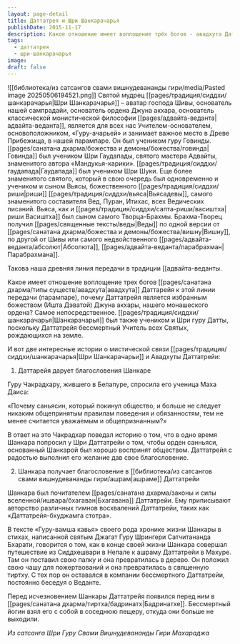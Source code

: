 ```yaml
---
layout: page-detail
title: Даттатрея и Шри Шанкарачарья
publishDate: 2015-11-17
description: Какое отношение имеет воплощение трёх богов - авадхута Даттатрейя - к этой линии передачи (парампаре) и почему именно Даттатрейя считается избранным божеством (Ишта Дэватой) Джуна акхары, нашего монашеского ордена? Это отношение самое прямое и непосредственное. Шанкарачарья также считался учеником и Шри Гуру Датты, ведь Даттатрейя - бессмертный Учитель всех Святых, приходящих на землю.
tags:
  - даттатрея
  - шри-шанкарачарья
image: 
draft: false
---
```

![[библиотека/из сатсангов свами вишнудевананды гири/media/Pasted image 20250506194521.png]]
Святой мудрец [[pages/традиция/сиддхи/шанкарачарья|Шри Шанкарачарья]] – аватар господа Шивы, основатель нашей сампрадайи, основатель ордена Джуна акхара, основатель классической монистической философии [[pages/адвайта-веданта|адвайта-веданта]], является для всех нас Учителем-основателем, основоположником, «Гуру-ачарьей» и занимает важное место в Древе Прибежища, в нашей парампаре. Он был учеником гуру Говинды. [[pages/санатана дхарма/божества и демоны/божества/говинда|Говинда]] был учеником Шри Гаудапады, святого мастера Адвайты, знаменитого автора «Мандукья-карики». [[pages/традиция/сиддхи/гаудапада|Гаудапада]] был учеником Шри Шуки. Еще более знаменитого святого, который в свою очередь был одновременно и учеником и сыном Вьясы, божественного [[pages/традиция/сиддхи/риши|риши]] [[pages/традиция/сиддхи/вьяса|Вьясадевы]], самого знаменитого составителя Вед, Пуран, Итихас, всех Ведических писаний. Вьяса, как и [[pages/традиция/сиддхи/сапта-риши/васиштха|риши  Васиштха]] был сыном самого Творца-Брахмы. Брахма-Творец получил [[pages/священные тексты/веды|Веды]] по одной версии от [[pages/санатана дхарма/божества и демоны/божества/вишну|Вишну]], по другой от Шивы или самого недвойственного [[pages/адвайта-веданта/абсолют|Абсолюта]], [[pages/адвайта-веданта/парабрахман|Парабрахмана]].

Такова наша древняя линия передачи в традиции [[адвайта-веданты. 

Какое имеет отношение воплощение трех богов [[pages/санатана дхарма/типы существ/авадхута|авадхута]] Даттарейя к этой линии передачи (парампаре), почему Даттатрейя является избранным божеством (Ишта Дэватой) Джуна акхары, нашего монашеского ордена? Самое непосредственное. [[pages/традиция/сиддхи/шанкарачарья|Шанкарачарья]] был также учеником и Шри гуру Датты, поскольку Даттатрейя бессмертный Учитель всех Святых, рождающихся на земле.

И вот две интересные истории о мистической связи  [[pages/традиция/сиддхи/шанкарачарья|Шри Шанкарачарьи]] и Авадхуты Даттатрейи:

1) Даттарейя дарует благословения Шанкаре

Гуру Чакрадхару, жившего в Белапуре, спросила его ученица Маха Даиса:

«Почему саньясин, который покинул общество, и больше не следует никаким общепринятым правилам поведения и обязанностям, тем не менее считается уважаемым и общепризнанным?»

В ответ на это Чакрадхар поведал историю о том, что в одно время Шанкара попросил у Шри Даттатрейи о том, чтобы орден санньяси, основанный Шанкарой был хорошо воспринят обществом. Даттатрейя с радостью выполнил его желание дав свое благословение.

2) Шанкара получает благословение в [[библиотека/из сатсангов свами вишнудевананды гири/ашрам|ашраме]] Даттатрейи

Шанкара был почитателем [[pages/санатана дхарма/законы и силы вселенной/ишвара/бхагаван|Бхагавана]] Даттатрейи. Ему приписывают авторство различных гимнов восхвалений Даттатрейи, таких как «Даттатрейя-бхуджамга стотра».

В тексте «Гуру-вамша кавья» своего рода хронике жизни Шанкары в стихах, написанной святым Джагат Гуру Шрингери Сатчитананда Бхарати, говорится о том, как в конце своей жизни Шанкара совершал путешествие из Сиддхешвари в Непале к ашраму Даттатрейи в Махуре. Там он поставил свою палку и она превратилась в дерево. Он положил свою чашу для пожертвований и она превратилась в священную тиртху. С тех пор он оставался в компании бессмертного Даттатрейи, постоянно беседуя о Веданте. 

Перед исчезновением Шанкары Даттатрейя появился перед ним в [[pages/санатана дхарма/тиртха/бадринатх|Бадринатхе]]. Бессмертный йогин взял его с собой в соседнюю пещеру, откуда они больше не выходили.

*Из сатсанга Шри Гуру Свами Вишнудевананды Гири Махараджа*


